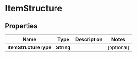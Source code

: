 # ItemStructure

## Properties
Name | Type | Description | Notes
------------ | ------------- | ------------- | -------------
**itemStructureType** | **String** |  |  [optional]

